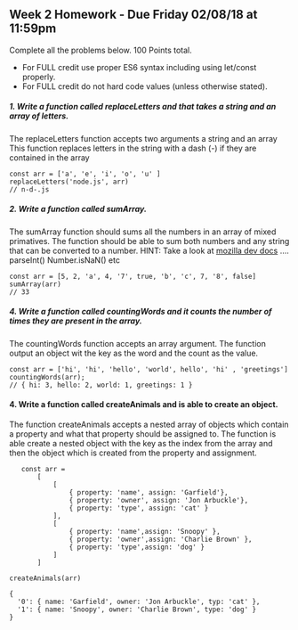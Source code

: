 ## Week 2 Homework - Due Friday 02/08/18 at 11:59pm
Complete all the problems below. 100 Points total.

- For FULL credit use proper ES6 syntax including using let/const properly.
- For FULL credit do not hard code values (unless otherwise stated).


##### 1.  Write a function called replaceLetters and that takes a string and an array of letters.
The replaceLetters function accepts two arguments a string and an array
This function replaces letters in the string with a dash (-) if they are contained in the array

    const arr = ['a', 'e', 'i', 'o', 'u' ]
    replaceLetters('node.js', arr)
    // n-d-.js


##### 2. Write a function called sumArray.
The sumArray function should sums all the numbers in an array of mixed primatives.
The function should be able to sum both numbers and any string that can be converted to a number. 
HINT: Take a look at [mozilla dev docs](https://developer.mozilla.org/en-US/docs/Web/JavaScript/Reference/Global_Objects) .... parseInt() Number.isNaN() etc

    const arr = [5, 2, 'a', 4, '7', true, 'b', 'c', 7, '8', false]
    sumArray(arr)
    // 33


##### 4. Write a function called countingWords and it counts the number of times they are present in the array.
The countingWords function accepts an array argument.
The function output an object wit the key as the word and the count as the value.

    const arr = ['hi', 'hi', 'hello', 'world', hello', 'hi' , 'greetings']
    countingWords(arr);
    // { hi: 3, hello: 2, world: 1, greetings: 1 }


#### 4. Write a function called createAnimals and is able to create an object.
The function createAnimals accepts a nested array of objects which contain a property and what that property should be assigned to.
The function is able create a nested object with the key as the index from the array
and then the object which is created from the property and assignment.

 ```
    const arr =
        [
            [
                { property: 'name', assign: 'Garfield'},
                { property: 'owner', assign: 'Jon Arbuckle'},
                { property: 'type', assign: 'cat' }
            ],
            [
                { property: 'name',assign: 'Snoopy' },
                { property: 'owner',assign: 'Charlie Brown' },
                { property: 'type',assign: 'dog' }
            ]
        ]
```

    createAnimals(arr)

    {
      '0': { name: 'Garfield', owner: 'Jon Arbuckle', typ: 'cat' },
      '1': { name: 'Snoopy', owner: 'Charlie Brown', type: 'dog' }
    }

